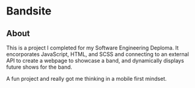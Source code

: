 # Bandsite

## About
This is a project I completed for my Software Engineering Deploma. It encorporates JavaScript, HTML, and SCSS and connecting to an external API to create a webpage to showcase a band, and dynamically displays future shows for the band. 

A fun project and really got me thinking in a mobile first mindset. 
